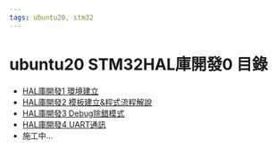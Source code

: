 ```yaml
---
tags: ubuntu20, stm32
---
```

ubuntu20 STM32HAL庫開發0 目錄
===

- [HAL庫開發1 環境建立](https://hackmd.io/@Tsai-Li-Chun/rJ5SyVZzU)
- [HAL庫開發2 模板建立&程式流程解說](https://hackmd.io/@Tsai-Li-Chun/H1mdYPM0u)
- [HAL庫開發3 Debug除錯模式](https://hackmd.io/@Tsai-Li-Chun/HJ7h2MVVF)
- [HAL庫開發4 UART通訊](https://hackmd.io/@Tsai-Li-Chun/BkYKWgEHY)
- 施工中...